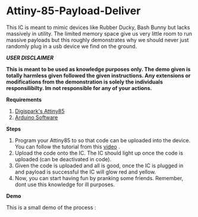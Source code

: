 # Attiny-85-Payload-Deliver

This IC is meant to mimic devices like Rubber Ducky, Bash Bunny but lacks massively in utility. The limited memory space give us very little room to run massive payloads but this roughly demonstrates why we should never just randomly plug in a usb device we find on the ground. 

***USER DISCLAIMER***

**This is meant to be used as knowledge purposes only. The demo given is totally harmless given followed the given instructions. Any extensions or modifications from the demonstration is solely the individuals responsilibilty. Im not responsible for any of your actions.**

**Requirements**
1. [Digispark's Attiny85](https://my.cytron.io/p-digispark-attiny85-usb-a-arduino-compatible?r=1)
2. [Arduino Software](https://www.arduino.cc/en/software)

**Steps**
1) Program your Attiny85 to so that code can be uploaded into the device. You can follow the tutorial from this [video](https://www.youtube.com/watch?v=MmDBvgrYGZs) .
2) Upload the code onto the IC. The IC should light up once the code is uploaded (can be deactivated in code).
3) Given the code is uploaded and all is good, once the IC is plugged in and payload is successful the IC will glow red and yellow.
4) Now, you can start having fun by pranking some friends. Remember, dont use this knowledge for ill purposes.


**Demo**

This is a small demo of the process : 
 [](attinygif.gif)
